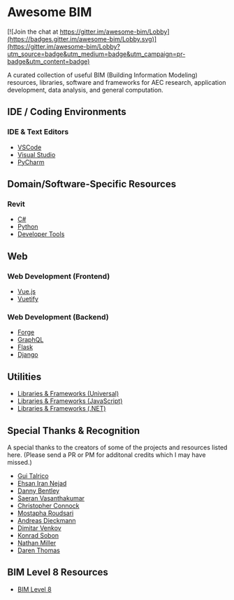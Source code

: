 # Awesome BIM

[![Join the chat at https://gitter.im/awesome-bim/Lobby](https://badges.gitter.im/awesome-bim/Lobby.svg)](https://gitter.im/awesome-bim/Lobby?utm_source=badge&utm_medium=badge&utm_campaign=pr-badge&utm_content=badge)

A curated collection of useful BIM (Building Information Modeling) resources, libraries, software and frameworks for AEC research, application development, data analysis, and general computation.

## IDE / Coding Environments

### IDE & Text Editors

- [VSCode](IDE/VSCode/)
- [Visual Studio](IDE/VisualStudio/)
- [PyCharm](IDE/PyCharm/)

## Domain/Software-Specific Resources

### Revit

- [C#](Software/Revit/C-Sharp)
- [Python](Software/Revit/Python)
- [Developer Tools](Software/Revit/DeveloperTools)

## Web

### Web Development (Frontend)

- [Vue.js](Web/Vue)
- [Vuetify](https://vuetifyjs.com/en/)

### Web Development (Backend)

- [Forge](Web/Forge)
- [GraphQL](Web/GraphQL)
- [Flask](http://flask.pocoo.org)
- [Django](https://www.djangoproject.com)

## Utilities

- [Libraries & Frameworks (Universal)](Utilities/LibrariesUniveral)
- [Libraries & Frameworks (JavaScript)](Utilities/LibrariesJavaScript)
- [Libraries & Frameworks (.NET)](Utilities/LibrariesDotnet)

## Special Thanks & Recognition

A special thanks to the creators of some of the projects and resources listed here. (Please send a PR or PM for additonal credits which I may have missed.)

- [Gui Talrico](https://github.com/gtalarico)
- [Ehsan Iran Nejad](https://github.com/eirannejad)
- [Danny Bentley](https://github.com/dannysbentley)
- [Saeran Vasanthakumar](https://github.com/saeranv)
- [Christopher Connock](https://github.com/ChristopherConnock)
- [Mostapha Roudsari](https://github.com/mostaphaRoudsari)
- [Andreas Dieckmann](https://github.com/andydandy74/)
- [Dimitar Venkov](https://github.com/dimven/)
- [Konrad Sobon](https://github.com/ksobon/)
- [Nathan Miller](https://provingground.io/)
- [Daren Thomas](https://github.com/architecture-building-systems)


## BIM Level 8 Resources
- [BIM Level 8](https://twitter.com/bimlevel8)
